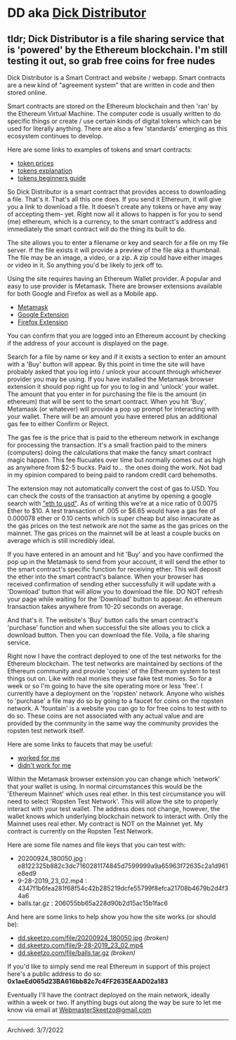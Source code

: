 # DD aka [Dick Distributor](https://dd.skeetzo.com)

tldr; Dick Distributor is a file sharing service that is 'powered' by the Ethereum blockchain. I'm still testing it out, so grab free coins for free nudes  
------

Dick Distributor is a Smart Contract and website / webapp. Smart contracts are a new kind of "agreement system" that are written in code and then stored online.  

Smart contracts are stored on the Ethereum blockchain and then 'ran' by the Ethereum Virtual Machine. The computer code is usually written to do specific things or create / use certain kinds of digital tokens which can be used for literally anything. There are also a few 'standards' emerging as this ecosystem continues to develop.  

Here are some links to examples of tokens and smart contracts:  
* [token prices](https://etherscan.io/tokens)
* [tokens explanation](https://blockgeeks.com/guides/ethereum-token/)
* [tokens beginners guide](https://blog.coinbase.com/a-beginners-guide-to-ethereum-tokens-fbd5611fe30b)

So Dick Distributor is a smart contract that provides access to downloading a file. That's it. That's all this one does. If you send it Ethereum, it will give you a link to download a file. It doesn't create any tokens or have any way of accepting them- yet. Right now all it allows to happen is for you to send (me) ethereum, which is a currency, to the smart contract's address and immediately the smart contract will do the thing its built to do.  

The site allows you to enter a filename or key and search for a file on my file server. If the file exists it will provide a preview of the file aka a thumbnail. The file may be an image, a video, or a zip. A zip could have either images or video in it. So anything you'd be likely to jerk off to. 

Using the site requires having an Ethereum Wallet provider. A popular and easy to use provider is Metamask. There are browser extensions available for both Google and Firefox as well as a Mobile app.  
* [Metamask](https://faucet.metamask.io/)
* [Google Extension](https://chrome.google.com/webstore/detail/metamask/nkbihfbeogaeaoehlefnkodbefgpgknn?hl=en)
* [Firefox Extension](https://addons.mozilla.org/en-US/firefox/addon/ether-metamask/)

You can confirm that you are logged into an Ethereum account by checking if the address of your account is displayed on the page.  

Search for a file by name or key and if it exists a section to enter an amount with a 'Buy' button will appear. By this point in time the site will have probably asked that you log into / unlock your account through whichever provider you may be using. If you have installed the Metamask browser extension it should pop right up for you to log in and 'unlock' your wallet. The amount that you enter in for purchasing the file is the amount (in ethereum) that will be sent to the smart contract. When you hit 'Buy', Metamask (or whatever) will provide a pop up prompt for interacting with your wallet. There will be an amount you have entered plus an additional gas fee to either Confirm or Reject.  

The gas fee is the price that is paid to the ethereum network in exchange for processing the transaction. It's a small fraction paid to the miners (computers) doing the calculations that make the fancy smart contract magic happen. This fee flucuates over time but normally comes out as high as anywhere from $2-5 bucks. Paid to... the ones doing the work. Not bad in my opinion compared to being paid to random credit card behemoths. 

The extension may not automatically convert the cost of gas to USD. You can check the costs of the transaction at anytime by opening a google search with ["eth to usd"](https://www.google.com/search?q=eth+to+usd). As of writing this we're at a nice ratio of 0.0075 Ether to $10. A test transaction of .005 or $6.65 would have a gas fee of 0.000078 ether or 0.10 cents which is super cheap but also innacurate as the gas prices on the test network are not the same as the gas prices on the mainnet. The gas prices on the mainnet will be at least a couple bucks on average which is still incredibly ideal.

If you have entered in an amount and hit 'Buy' and you have confirmed the pop up in the Metamask to send from your account, it will send the ether to the smart contract's specific function for receiving ether. This will deposit the ether into the smart contract's balance. When your browser has received confirmation of sending ether successfully it will update with a 'Download' button that will allow you to download the file. DO NOT refresh your page while waiting for the 'Download' button to appear. An ethereum transaction takes anywhere from 10-20 seconds on average.

And that's it. The website's 'Buy' button calls the smart contract's 'purchase' function and when successful the site allows you to click a download button. Then you can download the file. Voila, a file sharing service.  

Right now I have the contract deployed to one of the test networks for the Ethereum blockchain. The test networks are maintained by sections of the Ethereum community and provide 'copies' of the Ethereum system to test things out on. Like with real monies they use fake test monies. So for a week or so I'm going to have the site operating more or less 'free'. I currently have a deployment on the 'ropsten' network. Anyone who wishes to 'purchase' a file may do so by going to a faucet for coins on the ropsten network. A 'fountain' is a website you can go to for free coins to test with to do so. These coins are not associated with any actual value and are provided by the community in the same way the community provides the ropsten test network itself.  

Here are some links to faucets that may be useful:  
* [worked for me](https://faucet.ropsten.be/)
* [didn't work for me](https://faucet.metamask.io/)

Within the Metamask browser extension you can change which 'network' that your wallet is using. In normal circumstances this would be the 'Ethereum Mainnet' which uses real ether. In this test circumstance you will need to select 'Ropsten Test Network'. This will allow the site to properly interact with your test wallet. The address does not change, however, the wallet knows which underlying blockchain network to interact with. Only the Mainnet uses real ether. My contract is NOT on the Mainnet yet. My contract is currently on the Ropsten Test Network.

Here are some file names and file keys that you can test with:  
* 20200924_180050.jpg : e8122325b882c3dc7160281174845d7599999a9a65963f72635c2a1d961e8ed9
* 9-28-2019_23_02.mp4 : 4347f1b6fea281f68f54c42b285219dcfe55799f8efca21708b4679b2d4f34a6
* balls.tar.gz 		: 206055bb65a228d90b2d15ac15b1fac6

And here are some links to help show you how the site works (or should be):  
* [dd.skeetzo.com/file/20200924_180050.jpg](https://dd.skeetzo.com/file/20200924_180050.jpg) *(broken)*
* [dd.skeetzo.com/file/9-28-2019_23_02.mp4](https://dd.skeetzo.com/file/9-28-2019_23_02.mp4)
* [dd.skeetzo.com/file/balls.tar.gz](https://dd.skeetzo.com/file/balls.tar.gz) *(broken)*

If you'd like to simply send me real Ethereum in support of this project here's a public address to do so:  
**0x1aeEd065d23BA616bb82c7c4FF2635EAAD02a183**

Eventually I'll have the contract deployed on the main network, ideally within a week or two. If anything bugs out along the way be sure to let me know via email at <WebmasterSkeetzo@gmail.com>

---

Archived: 3/7/2022